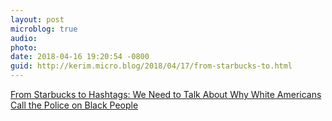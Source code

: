```yaml
---
layout: post
microblog: true
audio: 
photo: 
date: 2018-04-16 19:20:54 -0800
guid: http://kerim.micro.blog/2018/04/17/from-starbucks-to.html
---
```

[From Starbucks to Hashtags: We Need to Talk About Why White Americans Call the Police on Black People](https://www.theroot.com/from-starbucks-to-hashtags-we-need-to-talk-about-why-w-1825284087)
